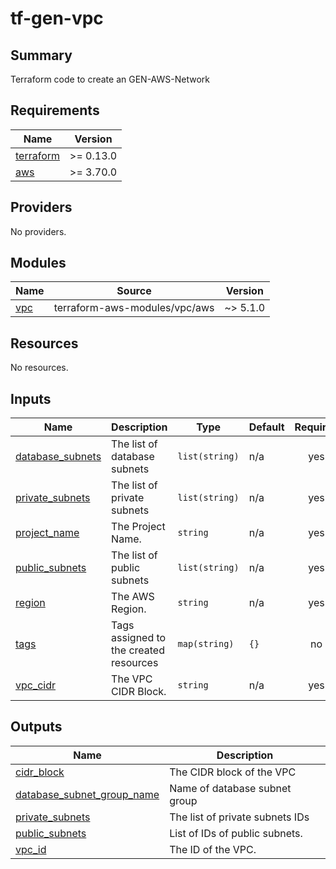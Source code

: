 # tf-gen-vpc

## Summary

Terraform code to create an GEN-AWS-Network

<!-- BEGINNING OF PRE-COMMIT-TERRAFORM DOCS HOOK -->
## Requirements

| Name | Version |
|------|---------|
| <a name="requirement_terraform"></a> [terraform](#requirement\_terraform) | >= 0.13.0 |
| <a name="requirement_aws"></a> [aws](#requirement\_aws) | >= 3.70.0 |

## Providers

No providers.

## Modules

| Name | Source | Version |
|------|--------|---------|
| <a name="module_vpc"></a> [vpc](#module\_vpc) | terraform-aws-modules/vpc/aws | ~> 5.1.0 |

## Resources

No resources.

## Inputs

| Name | Description | Type | Default | Required |
|------|-------------|------|---------|:--------:|
| <a name="input_database_subnets"></a> [database\_subnets](#input\_database\_subnets) | The list of database subnets | `list(string)` | n/a | yes |
| <a name="input_private_subnets"></a> [private\_subnets](#input\_private\_subnets) | The list of private subnets | `list(string)` | n/a | yes |
| <a name="input_project_name"></a> [project\_name](#input\_project\_name) | The Project Name. | `string` | n/a | yes |
| <a name="input_public_subnets"></a> [public\_subnets](#input\_public\_subnets) | The list of public subnets | `list(string)` | n/a | yes |
| <a name="input_region"></a> [region](#input\_region) | The AWS Region. | `string` | n/a | yes |
| <a name="input_tags"></a> [tags](#input\_tags) | Tags assigned to the created resources | `map(string)` | `{}` | no |
| <a name="input_vpc_cidr"></a> [vpc\_cidr](#input\_vpc\_cidr) | The VPC CIDR Block. | `string` | n/a | yes |

## Outputs

| Name | Description |
|------|-------------|
| <a name="output_cidr_block"></a> [cidr\_block](#output\_cidr\_block) | The CIDR block of the VPC |
| <a name="output_database_subnet_group_name"></a> [database\_subnet\_group\_name](#output\_database\_subnet\_group\_name) | Name of database subnet group |
| <a name="output_private_subnets"></a> [private\_subnets](#output\_private\_subnets) | The list of private subnets IDs |
| <a name="output_public_subnets"></a> [public\_subnets](#output\_public\_subnets) | List of IDs of public subnets. |
| <a name="output_vpc_id"></a> [vpc\_id](#output\_vpc\_id) | The ID of the VPC. |
<!-- END OF PRE-COMMIT-TERRAFORM DOCS HOOK -->
